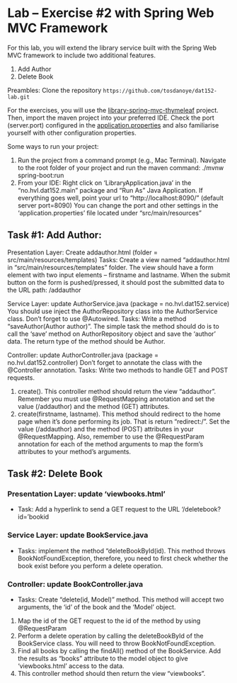 # Lab – Exercise #2 with Spring Web MVC Framework


For this lab, you will extend the library service built with the Spring Web MVC framework to include two additional features.
1.	Add Author
2.	Delete Book

Preambles: Clone the repository `https://github.com/tosdanoye/dat152-lab.git`

For the exercises, you will use the [library-spring-mvc-thymeleaf](library-spring-mvc-thymeleaf) project. Then, import the maven project into your preferred IDE.
Check the port (server.port) configured in the [application.properties](application.properties) and also familiarise yourself with other configuration properties.

Some ways to run your project:
1.	Run the project from a command prompt (e.g., Mac Terminal). Navigate to the root folder of your project and run the maven command: ./mvnw spring-boot:run
2.	From your IDE: Right click on ‘LibraryApplication.java’ in the “no.hvl.dat152.main” package and “Run As” Java Application.
If everything goes well, point your url to “http://localhost:8090/” (default server port=8090)
You can change the port and other settings in the ‘application.properties’ file located under “src/main/resources”

## Task #1: Add Author: 

Presentation Layer: Create addauthor.html (folder = src/main/resources/templates)
Tasks: Create a view named “addauthor.html in “src/main/resources/templates” folder. The view should have a form element with two input elements – firstname and lastname. When the submit button on the form is pushed/pressed, it should post the submitted data to the URL path: /addauthor

Service Layer: update AuthorService.java (package = no.hvl.dat152.service)
You should use inject the AuthorRepository class into the AuthorService class. Don’t forget to use @Autowired.
Tasks: Write a method “saveAuthor(Author author)”. The simple task the method should do is to call the ‘save’ method on AuthorRepository object and save the ‘author’ data. The return type of the method should be Author.

Controller: update AuthorController.java (package = no.hvl.dat152.controller)
Don’t forget to annotate the class with the @Controller annotation.
Tasks: Write two methods to handle GET and POST requests. 
1.	create(). This controller method should return the view “addauthor”. Remember you must use @RequestMapping annotation and set the value (/addauthor) and the method (GET) attributes. 
2.	create(firstname, lastname). This method should redirect to the home page when it’s done performing its job. That is return “redirect:/”. Set the value (/addauthor) and the method (POST) attributes in your @RequestMapping. Also, remember to use the @RequestParam annotation for each of the method arguments to map the form’s attributes to your method’s arguments.

## Task #2: Delete Book

### Presentation Layer: update ‘viewbooks.html’
- Task: Add a hyperlink to send a GET request to the URL ‘/deletebook?id=’bookid 

### Service Layer: update BookService.java
- Tasks: implement the method “deleteBookById(id). This method throws BookNotFoundException, therefore, you need to first check whether the book exist before you perform a delete operation.

### Controller: update BookController.java
- Tasks: Create “delete(id, Model)” method. This method will accept two arguments, the ‘id’ of the book and the ‘Model’ object.
1. Map the id of the GET request to the id of the method by using @RequestParam
2. Perform a delete operation by calling the deleteBookById of the BookService class. You will need to throw BookNotFoundException.
3. Find all books by calling the findAll() method of the BookService. Add the results as “books” attribute to the model object to give ‘viewbooks.html’ access to the data.
4. This controller method should then return the view “viewbooks”.
